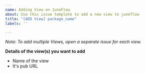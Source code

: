 ```yaml
---
name: Adding View on JuneFlow
about: Use this issue template to add a new view to juneflow
title: "[ADD View] package_name"
labels: ''

---
```


_Note: To add multiple Views, open a separate issue for each view._

**Details of the view(s) you want to add**

- Name of the view 
- It's pub URL